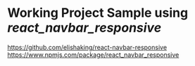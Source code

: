 # Working Project Sample using _react_navbar_responsive_

https://github.com/elishaking/react-navbar-responsive
https://www.npmjs.com/package/react_navbar_responsive
